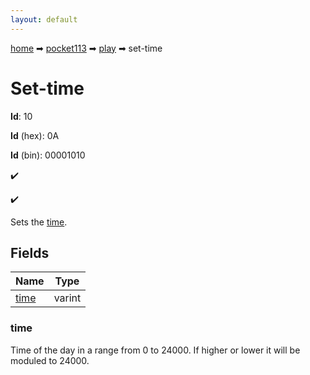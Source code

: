 ```yaml
---
layout: default
---
```


[home](/) ➡ [pocket113](/protocol/pocket113) ➡ [play](/protocol/pocket113/play) ➡ set-time

# Set-time

**Id**: 10

**Id** (hex): 0A

**Id** (bin): 00001010

✔️

✔️

Sets the [time](http://minecraft.gamepedia.com/Day-night_cycle).

## Fields

Name | Type
---|---
[time](#time) | varint

### time

Time of the day in a range from 0 to 24000. If higher or lower it will be moduled to 24000.

